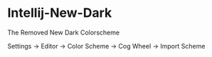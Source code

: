 # Intellij-New-Dark
The Removed New Dark Colorscheme

Settings -> Editor -> Color Scheme -> Cog Wheel -> Import Scheme
